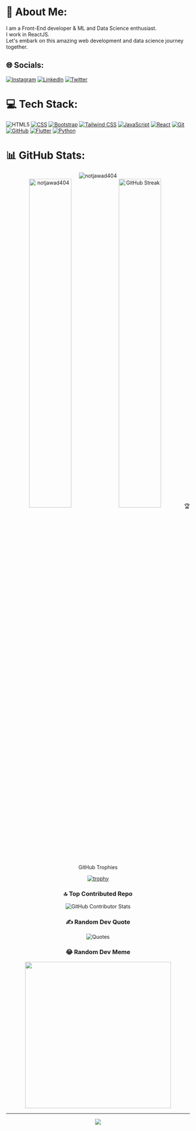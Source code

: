 # 💫 About Me:
I am a Front-End developer & ML and Data Science enthusiast.<br>I work in ReactJS.<br>Let's embark on this amazing web development and data science journey together.

## 🌐 Socials:
[![Instagram](https://img.shields.io/badge/Instagram-%23E4405F.svg?logo=Instagram&logoColor=white)](https://instagram.com/notjawad404) [![LinkedIn](https://img.shields.io/badge/LinkedIn-%230077B5.svg?logo=linkedin&logoColor=white)](https://linkedin.com/in/notjawad404) 
[![Twitter](https://img.shields.io/badge/Twitter-%231DA1F2.svg?logo=Twitter&logoColor=white)](https://twitter.com/notJawad404) 

# 💻 Tech Stack:
![HTML5](https://img.shields.io/badge/html5-%23E34F26.svg?style=for-the-badge&logo=html5&logoColor=white)
[![CSS](https://img.shields.io/badge/CSS-%231572B6.svg?style=for-the-badge&logo=css3&logoColor=white)](https://developer.mozilla.org/en-US/docs/Web/CSS) [![Bootstrap](https://img.shields.io/badge/Bootstrap-%23563D7C.svg?style=for-the-badge&logo=bootstrap&logoColor=white)](https://getbootstrap.com/) [![Tailwind CSS](https://img.shields.io/badge/Tailwind_CSS-%231a202c.svg?style=for-the-badge&logo=tailwind-css&logoColor=38b2ac)](https://tailwindcss.com/)
[![JavaScript](https://img.shields.io/badge/JavaScript-%23323330.svg?style=for-the-badge&logo=javascript&logoColor=%23F7DF1E)](https://developer.mozilla.org/en-US/docs/Web/JavaScript) [![React](https://img.shields.io/badge/React-%2361DAFB.svg?style=for-the-badge&logo=react&logoColor=white)](https://reactjs.org/)
[![Git](https://img.shields.io/badge/Git-fc6d26?style=for-the-badge&logo=git&logoColor=white)](https://git-scm.com/)
[![GitHub](https://img.shields.io/badge/GitHub-%23121011.svg?style=for-the-badge&logo=github&logoColor=white)](https://github.com/)
[![Flutter](https://img.shields.io/badge/Flutter-%2302569B.svg?style=for-the-badge&logo=Flutter&logoColor=white)](https://flutter.dev/)
[![Python](https://img.shields.io/badge/Python-3670A0?style=for-the-badge&logo=python&logoColor=ffdd54)](https://www.python.org/)

# 📊 GitHub Stats:
<div align="center">
<img src="https://github-readme-stats.vercel.app/api/top-langs?username=notjawad404&show_icons=true&locale=en&layout=compact&theme=tokyonight" alt="notjawad404" />
  <!--<img align="center" src="https://github-readme-stats.vercel.app/api/wakatime?username=notjawad404&show_icons=true&locale=en&layout=compact&theme=tokyonight" alt="notjawad404" />-->
</div>


<div align="center">
  <img src="https://github-readme-stats.vercel.app/api?username=notjawad404&show_icons=true&locale=en&theme=tokyonight" alt="notjawad404" width="48%">
  <img src="https://github-readme-streak-stats.herokuapp.com?user=notjawad404&theme=tokyonight-duo" alt="GitHub Streak" width="48% />

</div>

##
## 🏆 GitHub Trophies
<p align="center">
  <a href="https://github.com/ryo-ma/github-profile-trophy">
    <img src="https://github-profile-trophy.vercel.app/?username=notjawad404&theme=discord" alt="trophy">
  </a>
</p>

### 🔝 Top Contributed Repo
<p align="center">
  <img src="https://github-contributor-stats.vercel.app/api?username=notjawad404&limit=5&theme=tokyonight&combine_all_yearly_contributions=true" alt="GitHub Contributor Stats">
</p>

### ✍️ Random Dev Quote
<p align="center">
  <img src="https://quotes-github-readme.vercel.app/api?type=horizontal&theme=gruvbox" alt="Quotes">
</p>


### 😂 Random Dev Meme
<p align="center">
<img src='https://randommeme-five.vercel.app/' style="height: 400px;"/>
</p>

---
[![](https://visitcount.itsvg.in/api?id=notjawad404&icon=0&color=1)](https://visitcount.itsvg.in)

<!-- Proudly created with GPRM ( https://gprm.itsvg.in ) -->

  
